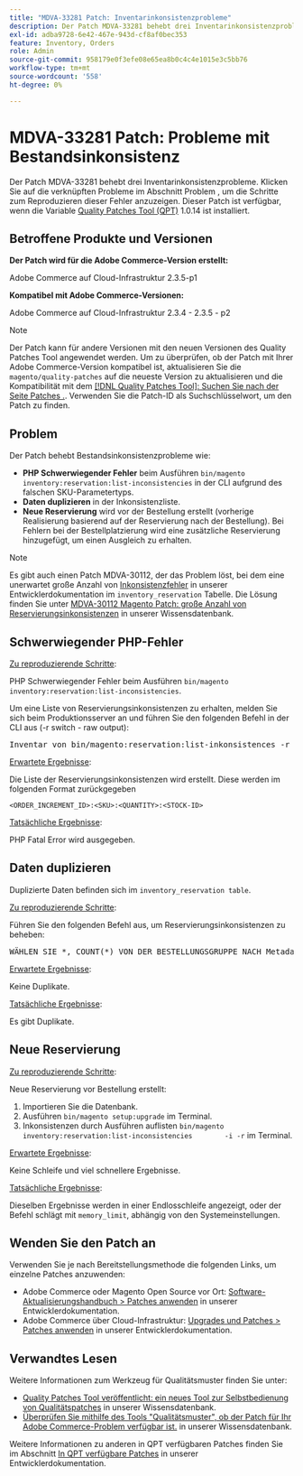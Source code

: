 ```yaml
---
title: "MDVA-33281 Patch: Inventarinkonsistenzprobleme"
description: Der Patch MDVA-33281 behebt drei Inventarinkonsistenzprobleme. Klicken Sie auf die verknüpften Probleme im Abschnitt Problem , um die Schritte zum Reproduzieren dieser Fehler anzuzeigen. Dieser Patch ist verfügbar, wenn das [Quality Patches Tool (QPT)](/help/announcements/adobe-commerce-announcements/magento-quality-patches-released-new-tool-to-self-serve-quality-patches.md) 1.0.14 installiert ist.
exl-id: adba9728-6e42-467e-943d-cf8af0bec353
feature: Inventory, Orders
role: Admin
source-git-commit: 958179e0f3efe08e65ea8b0c4c4e1015e3c5bb76
workflow-type: tm+mt
source-wordcount: '558'
ht-degree: 0%

---
```


# MDVA-33281 Patch: Probleme mit Bestandsinkonsistenz

Der Patch MDVA-33281 behebt drei Inventarinkonsistenzprobleme. Klicken Sie auf die verknüpften Probleme im Abschnitt Problem , um die Schritte zum Reproduzieren dieser Fehler anzuzeigen. Dieser Patch ist verfügbar, wenn die Variable [Quality Patches Tool (QPT)](/help/announcements/adobe-commerce-announcements/magento-quality-patches-released-new-tool-to-self-serve-quality-patches.md) 1.0.14 ist installiert.

## Betroffene Produkte und Versionen

**Der Patch wird für die Adobe Commerce-Version erstellt:**

Adobe Commerce auf Cloud-Infrastruktur 2.3.5-p1

**Kompatibel mit Adobe Commerce-Versionen:**

Adobe Commerce auf Cloud-Infrastruktur 2.3.4 - 2.3.5 - p2

>[!NOTE]
>
>Der Patch kann für andere Versionen mit den neuen Versionen des Quality Patches Tool angewendet werden. Um zu überprüfen, ob der Patch mit Ihrer Adobe Commerce-Version kompatibel ist, aktualisieren Sie die `magento/quality-patches` auf die neueste Version zu aktualisieren und die Kompatibilität mit dem [[!DNL Quality Patches Tool]: Suchen Sie nach der Seite Patches .](https://devdocs.magento.com/quality-patches/tool.html#patch-grid). Verwenden Sie die Patch-ID als Suchschlüsselwort, um den Patch zu finden.

## Problem

Der Patch behebt Bestandsinkonsistenzprobleme wie:

* **PHP Schwerwiegender Fehler** beim Ausführen `bin/magento inventory:reservation:list-inconsistencies` in der CLI aufgrund des falschen SKU-Parametertyps.
* **Daten duplizieren** in der Inkonsistenzliste.
* **Neue Reservierung** wird vor der Bestellung erstellt (vorherige Realisierung basierend auf der Reservierung nach der Bestellung). Bei Fehlern bei der Bestellplatzierung wird eine zusätzliche Reservierung hinzugefügt, um einen Ausgleich zu erhalten.

>[!NOTE]
>
>Es gibt auch einen Patch MDVA-30112, der das Problem löst, bei dem eine unerwartet große Anzahl von [Inkonsistenzfehler](https://devdocs.magento.com/guides/v2.4/inventory/inventory-cli-reference.html#what-causes-reservation-inconsistencies) in unserer Entwicklerdokumentation im `inventory_reservation` Tabelle. Die Lösung finden Sie unter [MDVA-30112 Magento Patch: große Anzahl von Reservierungsinkonsistenzen](/help/support-tools/patches-available-in-qpt-tool/v1-0-8/mdva-30112-magento-patch-large-number-reservation-inconsistencies.md) in unserer Wissensdatenbank.

## Schwerwiegender PHP-Fehler

<u>Zu reproduzierende Schritte</u>:

PHP Schwerwiegender Fehler beim Ausführen `bin/magento inventory:reservation:list-inconsistencies`.

Um eine Liste von Reservierungsinkonsistenzen zu erhalten, melden Sie sich beim Produktionsserver an und führen Sie den folgenden Befehl in der CLI aus (-r switch - raw output):

<pre>Inventar von bin/magento:reservation:list-inkonsistences -r</pre>

<u>Erwartete Ergebnisse</u>:

Die Liste der Reservierungsinkonsistenzen wird erstellt. Diese werden im folgenden Format zurückgegeben

```plaintext
<ORDER_INCREMENT_ID>:<SKU>:<QUANTITY>:<STOCK-ID>
```

<u>Tatsächliche Ergebnisse</u>:

PHP Fatal Error wird ausgegeben.

## Daten duplizieren

Duplizierte Daten befinden sich im `inventory_reservation table`.

<u>Zu reproduzierende Schritte</u>:

Führen Sie den folgenden Befehl aus, um Reservierungsinkonsistenzen zu beheben:

<pre>WÄHLEN SIE *, COUNT(*) VON DER BESTELLUNGSGRUPPE NACH Metadaten, SKU, Menge HAVING COUNT(*) &gt; 1</pre>

<u>Erwartete Ergebnisse</u>:

Keine Duplikate.

<u>Tatsächliche Ergebnisse</u>:

Es gibt Duplikate.

## Neue Reservierung

<u>Zu reproduzierende Schritte</u>:

Neue Reservierung vor Bestellung erstellt:

1. Importieren Sie die Datenbank.
1. Ausführen `bin/magento setup:upgrade` im Terminal.
1. Inkonsistenzen durch Ausführen auflisten `bin/magento inventory:reservation:list-inconsistencies        -i -r` im Terminal.

<u>Erwartete Ergebnisse</u>:

Keine Schleife und viel schnellere Ergebnisse.

<u>Tatsächliche Ergebnisse</u>:

Dieselben Ergebnisse werden in einer Endlosschleife angezeigt, oder der Befehl schlägt mit `memory_limit`, abhängig von den Systemeinstellungen.

## Wenden Sie den Patch an

Verwenden Sie je nach Bereitstellungsmethode die folgenden Links, um einzelne Patches anzuwenden:

* Adobe Commerce oder Magento Open Source vor Ort: [Software-Aktualisierungshandbuch > Patches anwenden](https://devdocs.magento.com/guides/v2.4/comp-mgr/patching/mqp.html) in unserer Entwicklerdokumentation.
* Adobe Commerce über Cloud-Infrastruktur: [Upgrades und Patches > Patches anwenden](https://devdocs.magento.com/cloud/project/project-patch.html) in unserer Entwicklerdokumentation.

## Verwandtes Lesen

Weitere Informationen zum Werkzeug für Qualitätsmuster finden Sie unter:

* [Quality Patches Tool veröffentlicht: ein neues Tool zur Selbstbedienung von Qualitätspatches](/help/announcements/adobe-commerce-announcements/magento-quality-patches-released-new-tool-to-self-serve-quality-patches.md) in unserer Wissensdatenbank.
* [Überprüfen Sie mithilfe des Tools &quot;Qualitätsmuster&quot;, ob der Patch für Ihr Adobe Commerce-Problem verfügbar ist.](/help/support-tools/patches-available-in-qpt-tool/check-patch-for-magento-issue-with-magento-quality-patches.md) in unserer Wissensdatenbank.

Weitere Informationen zu anderen in QPT verfügbaren Patches finden Sie im Abschnitt [In QPT verfügbare Patches](https://devdocs.magento.com/quality-patches/tool.html#patch-grid) in unserer Entwicklerdokumentation.
